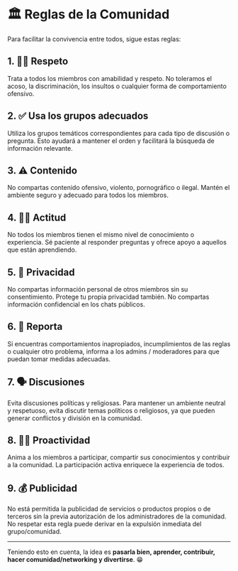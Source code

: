 # 🏛 Reglas de la Comunidad  

Para facilitar la convivencia entre todos, sigue estas reglas:  

## 1. 🤝🏻 Respeto  
Trata a todos los miembros con amabilidad y respeto. No toleramos el acoso, la discriminación, los insultos o cualquier forma de comportamiento ofensivo.  

## 2. ✅ Usa los grupos adecuados  
Utiliza los grupos temáticos correspondientes para cada tipo de discusión o pregunta. Esto ayudará a mantener el orden y facilitará la búsqueda de información relevante.  

## 3. ⚠️ Contenido  
No compartas contenido ofensivo, violento, pornográfico o ilegal. Mantén el ambiente seguro y adecuado para todos los miembros.  

## 4. 👍🏻 Actitud  
No todos los miembros tienen el mismo nivel de conocimiento o experiencia. Sé paciente al responder preguntas y ofrece apoyo a aquellos que están aprendiendo.  

## 5. 🔐 Privacidad  
No compartas información personal de otros miembros sin su consentimiento. Protege tu propia privacidad también. No compartas información confidencial en los chats públicos.  

## 6. 📣 Reporta  
Si encuentras comportamientos inapropiados, incumplimientos de las reglas o cualquier otro problema, informa a los admins / moderadores para que puedan tomar medidas adecuadas.  

## 7. 🗣️ Discusiones  
Evita discusiones políticas y religiosas. Para mantener un ambiente neutral y respetuoso, evita discutir temas políticos o religiosos, ya que pueden generar conflictos y división en la comunidad.  

## 8. 💪🏻 Proactividad  
Anima a los miembros a participar, compartir sus conocimientos y contribuir a la comunidad. La participación activa enriquece la experiencia de todos.  

## 9. 💰 Publicidad  
No está permitida la publicidad de servicios o productos propios o de terceros sin la previa autorización de los administradores de la comunidad. No respetar esta regla puede derivar en la expulsión inmediata del grupo/comunidad.  

---  

Teniendo esto en cuenta, la idea es **pasarla bien, aprender, contribuir, hacer comunidad/networking y divertirse**. 😁
